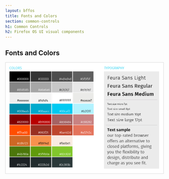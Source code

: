 ```yaml
---
layout: bffos
title: Fonts and Colors
section: common-controls
h1: Common Controls
h2: Firefox OS UI visual components
---
```


## Fonts and Colors

![alt Fonts and Colors](../images/CC/01-CC_Fonts_and_Colors.jpg)
